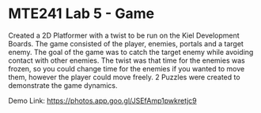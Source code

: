 # MTE241 Lab 5 - Game
Created a 2D Platformer with a twist to be run on the Kiel Development Boards. 
The game consisted of the player, enemies, portals and a target enemy. 
The goal of the game was to catch the target enemy while avoiding contact with other enemies. 
The twist was that time for the enemies was frozen, so you could change time for the enemies if you wanted to move them, 
however the player could move freely. 2 Puzzles were created to demonstrate the game dynamics.

Demo Link:
https://photos.app.goo.gl/JSEfAmp1pwkretjc9
